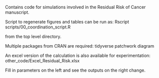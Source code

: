 Contains code for simulations involved in the Residual Risk of Cancer manuscript.

Script to regenerate figures and tables can be run as:
Rscript scripts/00_coordination_script.R

from the top level directory.

Multiple packages from CRAN are required:
tidyverse
patchwork
diagram

An excel version of the calculation is also available for experimentation:
other_code/Excel_Residual_Risk.xlsx

Fill in parameters on the left and see the outputs on the right change.